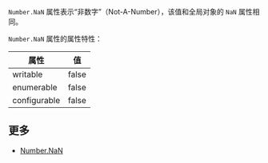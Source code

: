 `Number.NaN` 属性表示“非数字”（Not-A-Number），该值和全局对象的 `NaN` 属性相同。

`Number.NaN` 属性的属性特性：

|  属性         | 值     |
| ------------  | -------|
|  writable     | false  |
|  enumerable   | false  |
|  configurable | false  |

## 更多

*   [Number.NaN](https://developer.mozilla.org/zh-CN/docs/Web/JavaScript/Reference/Global_Objects/Number/NaN)